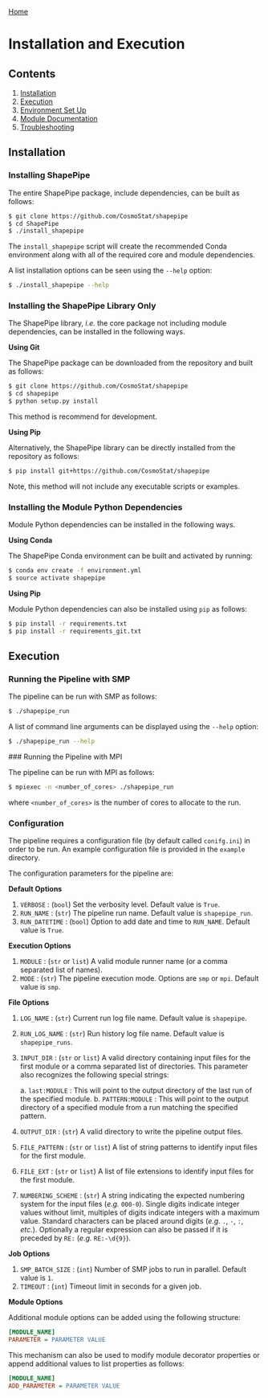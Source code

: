 [Home](./shapepipe.md)

# Installation and Execution

## Contents

1. [Installation](#installation)
1. [Execution](#execution)
1. [Environment Set Up](./environment.md)
1. [Module Documentation](./module_docs.md)
1. [Troubleshooting](./Troubleshooting.md)

## Installation

### Installing ShapePipe

The entire ShapePipe package, include dependencies, can be built as follows:

```bash
$ git clone https://github.com/CosmoStat/shapepipe
$ cd ShapePipe
$ ./install_shapepipe
```

The `install_shapepipe` script will create the recommended Conda environment
along with all of the required core and module dependencies.

A list installation options can be seen using the `--help` option:

```bash
$ ./install_shapepipe --help
```

### Installing the ShapePipe Library Only

The ShapePipe library, *i.e.* the core package not including module dependencies,
can be installed in the following ways.

**Using Git**

The ShapePipe package can be downloaded from the repository
and built as follows:

```bash
$ git clone https://github.com/CosmoStat/shapepipe
$ cd shapepipe
$ python setup.py install
```

This method is recommend for development.

**Using Pip**

Alternatively, the ShapePipe library can be directly installed from the
repository as follows:

```bash
$ pip install git+https://github.com/CosmoStat/shapepipe
```

Note, this method will not include any executable scripts or examples.

### Installing the Module Python Dependencies

Module Python dependencies can be installed in the following ways.

**Using Conda**

The ShapePipe Conda environment can be built and activated by running:

```bash
$ conda env create -f environment.yml
$ source activate shapepipe
```

**Using Pip**

Module Python dependencies can also be installed using ``pip`` as follows:

```bash
$ pip install -r requirements.txt
$ pip install -r requirements_git.txt
```

## Execution

### Running the Pipeline with SMP

The pipeline can be run with SMP as follows:

```bash
$ ./shapepipe_run
```

A list of command line arguments can be displayed using the ``--help``
option:

```bash
$ ./shapepipe_run --help
```

### Running the Pipeline with MPI

The pipeline can be run with MPI as follows:

```bash
$ mpiexec -n <number_of_cores> ./shapepipe_run
```

where `<number_of_cores>` is the number of cores to allocate to the run.

### Configuration

The pipeline requires a configuration file (by default called `conifg.ini`)
in order to be run. An example configuration file is provided in the
`example` directory.

The configuration parameters for the pipeline are:

**Default Options**

1. `VERBOSE` : (`bool`) Set the verbosity level. Default value is `True`.
2. `RUN_NAME` : (`str`) The pipeline run name. Default value is
   `shapepipe_run`.
3. `RUN_DATETIME` : (`bool`) Option to add date and time to `RUN_NAME`.
   Default value is `True`.

**Execution Options**

1. `MODULE` : (`str` or `list`) A valid module runner name (or a comma
   separated list of names).
2. `MODE` : (`str`) The pipeline execution mode. Options are `smp` or
   `mpi`. Default value is `smp`.

**File Options**

1. `LOG_NAME` : (`str`) Current run log file name. Default value is
   `shapepipe`.
2. `RUN_LOG_NAME` : (`str`) Run history log file name. Default value is
   `shapepipe_runs`.
3. `INPUT_DIR` : (`str` or `list`) A valid directory containing input
   files for the first module or a comma separated list of directories. This
   parameter also recognizes the following special strings:

   a. `last:MODULE` : This will point to the output directory of the last run
      of the specified module.
   b. `PATTERN:MODULE` : This will point to the output directory of a
      specified module from a run matching the specified pattern.

4. `OUTPUT_DIR` : (`str`) A valid directory to write the pipeline output
   files.
5. `FILE_PATTERN` : (`str` or `list`) A list of string patterns to
   identify input files for the first module.
6. `FILE_EXT` : (`str` or `list`) A list of file extensions to identify
   input files for the first module.
7. `NUMBERING_SCHEME` : (`str`) A string indicating the expected numbering
   system for the input files (*e.g.* `000-0`). Single digits indicate
   integer values without limit, multiples of digits indicate integers with a
   maximum value. Standard characters can be placed around digits (*e.g.*
   `.`, `-`, `:`, *etc.*). Optionally a regular expression can also be
   passed if it is preceded by `RE:` (*e.g.* `RE:-\d{9}`).

**Job Options**

1. `SMP_BATCH_SIZE` : (`int`) Number of SMP jobs to run in parallel.
   Default value is `1`.
2. `TIMEOUT` : (`int`) Timeout limit in seconds for a given job.

**Module Options**

Additional module options can be added using the following structure:

```ini
[MODULE_NAME]
PARAMETER = PARAMETER VALUE
```

This mechanism can also be used to modify module decorator properties or append
additional values to list properties as follows:

```ini
[MODULE_NAME]
ADD_PARAMETER = PARAMETER VALUE
```
